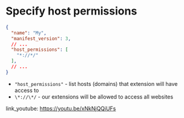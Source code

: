 # Specify host permissions

```json
{
  "name": "My",
  "manifest_version": 3,
  // ...
  "host_permissions": [
    "*://*/"
  ],
  // ...
}
```

- `"host_permissions"` - list hosts (domains) that extension will have access to
- `\*://\*/` - our extensions will be allowed to access all websites


link_youtube: https://youtu.be/xNkNjQQiUFs
